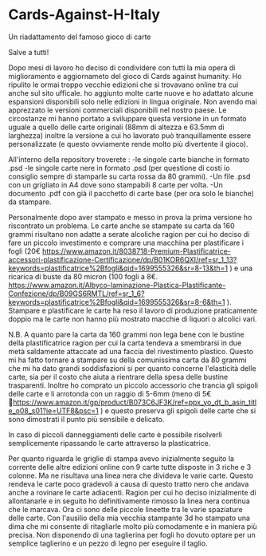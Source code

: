 # Cards-Against-H-Italy
Un riadattamento del famoso gioco di carte 

Salve a tutti!

Dopo mesi di lavoro ho deciso di condividere con tutti la mia opera di miglioramento e aggiornameto del gioco di Cards against humanity. 
Ho ripulito le ormai troppo vecchie edizioni che si trovavano online tra cui anche sul sito ufficale. ho aggiunto molte carte nuove e ho adattato alcune espansioni disponibili solo nelle edizioni in lingua originale.
Non avendo mai apprezzato le versioni commerciali disponibili nel nostro paese. Le circostanze mi hanno portato a sviluppare questa versione in un formato uguale a quello delle carte originali (88mm di altezza e 63.5mm di larghezza) inoltre la versione a cui ho lavorato può tranquillamente essere personalizzate (e questo ovviamente rende molto più divertente il gioco).

All'interno della repository troverete :
-le singole carte bianche in formato .psd 
-le singole carte nere in formato .psd (per questione di costi io consiglio sempre di stamparle su carta rossa da 80 grammi).
-Un file .psd con un grigliato in A4 dove sono stampabili 8 carte per volta.
-Un documento .pdf con già il pacchetto di carte base (per ora solo le bianche) da stampare.

Personalmente dopo aver stampato e messo in prova la prima versione ho riscontrato un problema. Le carte anche se stampate su carta da 160 grammi risultano non adatte a serate alcoliche ragion per cui ho deciso di fare un piccolo investimento e comprare una macchina per plastificare i fogli (20€   https://www.amazon.it/8038718-Premium-Plastificatrice-accessori-plastificazione-Certificazione/dp/B01KOR6QXI/ref=sr_1_13?keywords=plastificatrice%2Bfogli&qid=1699555326&sr=8-13&th=1   ) e una ricarica di buste da 80 micron (100 fogli a 8€.  https://www.amazon.it/Albyco-laminazione-Plastica-Plastificante-Confezione/dp/B09GS6RMTL/ref=sr_1_6?keywords=plastificatrice%2Bfogli&qid=1699555326&sr=8-6&th=1  ). Stampare e plastificare le carte ha reso il lavoro di produzione praticamente doppio ma le carte non hanno più mostrato macchie di liquori o alcolici vari.

N.B. A quanto pare la carta da 160 grammi non lega bene con le bustine della plastificatrice ragion per cui la carta tendeva a smembrarsi in due metà saldamente attaccate ad una faccia del rivestimento plastico. Questo mi ha fatto tornare a stampare su della comunissima carta da 80 grammi che mi ha dato grandi soddisfazioni si per quanto concerne l'elasticità delle carte, sia per il costo che aiuta a rientrare della spesa delle bustine trasparenti.
Inoltre	ho comprato un piccolo accessorio che trancia gli spigoli delle carte e li arrotonda con un raggio di 5-6mm (meno di 5€   https://www.amazon.it/gp/product/B073C6JF3K/ref=ppx_yo_dt_b_asin_title_o08_s01?ie=UTF8&psc=1   ) e questo preserva gli spigoli delle carte che si sono dimostrati il punto più sensibile e delicato. 

In caso di piccoli danneggiamenti delle carte è possibile risolverli semplicemente ripassando le carte attraverso la plasticatrice.

Per quanto riguarda le griglie di stampa avevo inizialmente seguito la corrente delle altre edizioni online con 9 carte tutte disposte in 3 riche e 3 colonne. Ma ne risultava una linea nera che divideva le varie carte. Questo rendeva le carte poco gradevoli a causa di questo tratto nero che andava anche a rovinare le carte adiacenti. Ragion per cui ho deciso inizialmente di allontanarle e in seguito ho definitivamente rimosso la linea nera continua che le marcava. Ora ci sono delle piccole lineette tra le varie spaziature delle carte. Con l'ausilio della mia vecchia stampante 3d ho stampato una dima che mi consente di ritagliarle molto più comodamente e in maniera più precisa. Non disponendo di una taglierina per fogli ho dovuto optare per un semplice taglierino e un pezzo di legno per eseguire il taglio.
